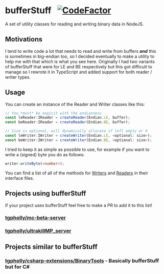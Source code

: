 # bufferStuff &nbsp; [![CodeFactor](https://www.codefactor.io/repository/github/tgpholly/bufferstuff/badge)](https://www.codefactor.io/repository/github/tgpholly/bufferstuff)
A set of utility classes for reading and writing binary data in NodeJS.

## Motivations
I tend to write code a lot that needs to read and write from buffers ***and*** this is sometimes in big-endian too, so I decided eventually to make a utility to help me with that which is what you see here.
Originally I had two variants of bufferStuff that were for LE and BE respectively but this got difficult to manage so I rewrote it in TypeScript and added support for both reader / writer types.

## Usage
You can create an instance of the Reader and Writer classes like this:
```ts
// You *must* be expicit with the endianness
const leReader:IReader = createReader(Endian.LE, buffer);
const beReader:IReader = createReader(Endian.BE, buffer);

// Size is optional, will dynamically allocate if left empty or 0
const leWriter:IWriter = createWriter(Endian.LE, <optional: size>);
const beWriter:IWriter = createWriter(Endian.BE, <optional: size>);
```

I tried to keep it as simple as possible to use, for example if you want to write a (signed) byte you do as follows:
```ts
writer.writeByte(<number>);
```

You can find a list of all of the methods for [Writers](https://github.com/tgpholly/bufferStuff/blob/master/writers/IWriter.ts) and [Readers](https://github.com/tgpholly/bufferStuff/blob/master/readers/IReader.ts) in their interface files.

## Projects using bufferStuff
If your project uses bufferStuff feel free to make a PR to add it to this list!
### [tgpholly/mc-beta-server](https://github.com/tgpholly/mc-beta-server)
### [tgpholly/ultrakillMP_server](https://github.com/tgpholly/ultrakillMP_server)

## Projects similar to bufferStuff
### [tgpholly/csharp-extensions/BinaryTools](https://github.com/tgpholly/csharp-extensions/tree/master/BinaryTools) - Basically bufferStuff but for C#
